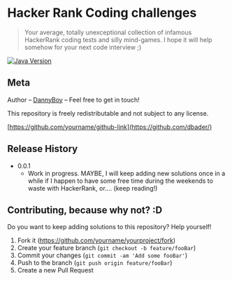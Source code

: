 # Hacker Rank Coding challenges

> Your average, totally unexceptional collection of infamous HackerRank coding tests and silly mind-games.
> I hope it will help somehow for your next code interview ;)

[![Java Version][java-image]][java-url]

## Meta

Author – [DannyBoy](https://www.linkedin.com/in/dannyboy/) – Feel free to get in touch!

This repository is freely redistributable and not subject to any license.

[https://github.com/yourname/github-link](https://github.com/dbader/)

## Release History

* 0.0.1
    * Work in progress. MAYBE, I will keep adding new solutions once in a while if I happen to have some free
      time during the weekends to waste with HackerRank, or.... (keep reading!)

## Contributing, because why not? :D

Do you want to keep adding solutions to this repository? Help yourself!

1. Fork it (<https://github.com/yourname/yourproject/fork>)
2. Create your feature branch (`git checkout -b feature/fooBar`)
3. Commit your changes (`git commit -am 'Add some fooBar'`)
4. Push to the branch (`git push origin feature/fooBar`)
5. Create a new Pull Request

<!-- Markdown link & img dfn's -->

[java-image]: https://img.shields.io/badge/Java-11-blue?style=flat-square

[java-url]: https://openjdk.java.net/
